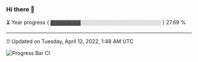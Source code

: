 ### Hi there 👋

⏳ Year progress { ▓▓▓▓▓▓▓▓░░░░░░░░░░░░░░░░░░░░░░ } 27.69 %

---

⏰ Updated on Tuesday, April 12, 2022, 1:48 AM UTC

![Progress Bar CI](https://github.com/arthurbuhl/arthurbuhl/workflows/Progress%20Bar%20CI/badge.svg)
